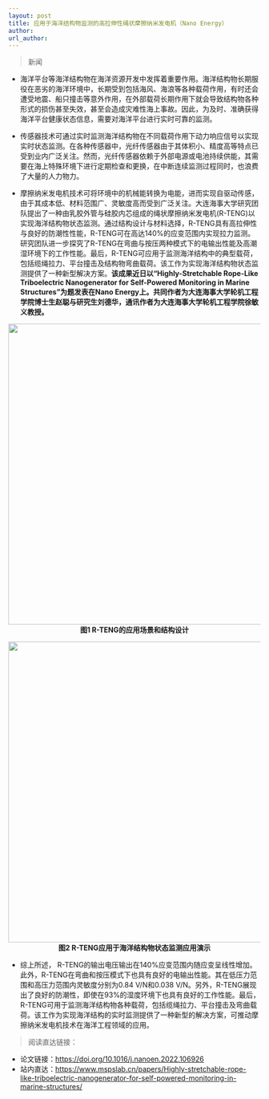 ```yaml
---
layout: post
title: 应用于海洋结构物监测的高拉伸性绳状摩擦纳米发电机（Nano Energy）
author: 
url_author: 
---
```


> 新闻

- 海洋平台等海洋结构物在海洋资源开发中发挥着重要作用。海洋结构物长期服役在恶劣的海洋环境中，长期受到包括海风、海浪等各种载荷作用，有时还会遭受地震、船只撞击等意外作用，在外部载荷长期作用下就会导致结构物各种形式的损伤甚至失效，甚至会造成灾难性海上事故。因此，为及时、准确获得海洋平台健康状态信息，需要对海洋平台进行实时可靠的监测。

- 传感器技术可通过实时监测海洋结构物在不同载荷作用下动力响应信号以实现实时状态监测。在各种传感器中，光纤传感器由于其体积小、精度高等特点已受到业内广泛关注。然而，光纤传感器依赖于外部电源或电池持续供能，其需要在海上特殊环境下进行定期检查和更换，在中断连续监测过程同时，也浪费了大量的人力物力。


-  摩擦纳米发电机技术可将环境中的机械能转换为电能，进而实现自驱动传感，由于其成本低、材料范围广、灵敏度高而受到广泛关注。大连海事大学研究团队提出了一种由乳胶外管与硅胶内芯组成的绳状摩擦纳米发电机(R-TENG)以实现海洋结构物状态监测。通过结构设计与材料选择，R-TENG具有高拉伸性与良好的防潮性性能，R-TENG可在高达140%的应变范围内实现拉力监测。研究团队进一步探究了R-TENG在弯曲与按压两种模式下的电输出性能及高潮湿环境下的工作性能。最后，R-TENG可应用于监测海洋结构中的典型载荷，包括缆绳拉力、平台撞击及结构物弯曲载荷。该工作为实现海洋结构物状态监测提供了一种新型解决方案。**该成果近日以“Highly-Stretchable Rope-Like Triboelectric Nanogenerator for Self-Powered Monitoring in Marine Structures”为题发表在Nano Energy上。共同作者为大连海事大学轮机工程学院博士生赵聪与研究生刘德华，通讯作者为大连海事大学轮机工程学院徐敏义教授。**

<p style="text-align:center;" >
<img src="https://cdn.jsdelivr.net/gh/MSPSLab/lab_images/news/RTENG_1.webp" style=" width:600px;"><b>图1 R-TENG的应用场景和结构设计</b>
</p>

<p style="text-align:center;" >
<img src="https://cdn.jsdelivr.net/gh/MSPSLab/lab_images/news/RTENG_2.webp" style=" width:600px;"><b>图2 R-TENG应用于海洋结构物状态监测应用演示</b>
</p>

- 综上所述， R-TENG的输出电压输出在140%应变范围内随应变呈线性增加。此外，R-TENG在弯曲和按压模式下也具有良好的电输出性能。其在低压力范围和高压力范围内灵敏度分别为0.84 V/N和0.038 V/N。另外，R-TENG展现出了良好的防潮性，即使在93%的湿度环境下也具有良好的工作性能。最后，R-TENG可用于监测海洋结构物各种载荷，包括缆绳拉力、平台撞击及弯曲载荷。该工作为实现海洋结构的实时监测提供了一种新型的解决方案，可推动摩擦纳米发电机技术在海洋工程领域的应用。

> 阅读直达链接：

- 论文链接：https://doi.org/10.1016/j.nanoen.2022.106926
- 站内直达：https://www.mspslab.cn/papers/Highly-stretchable-rope-like-triboelectric-nanogenerator-for-self-powered-monitoring-in-marine-structures/